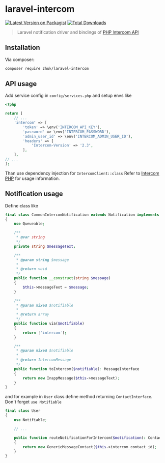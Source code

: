 # laravel-intercom

[![Latest Version on Packagist](https://img.shields.io/packagist/v/zhuk/laravel-intercom.svg?style=flat-square)](https://packagist.org/packages/zhuk/laravel-intercom)
[![Total Downloads](https://img.shields.io/packagist/dt/zhuk/laravel-intercom.svg?style=flat-square)](https://packagist.org/packages/zhuk/laravel-intercom)

> Laravel notification driver and bindings of [PHP Intercom API](https://github.com/intercom/intercom-php)

## Installation

Via composer:

```bash
composer require zhuk/laravel-intercom
```

## API usage

Add service config in `config/services.php` and setup envs like

```php
<?php

return [
    // ...
    'intercom' => [
        'token' => \env('INTERCOM_API_KEY'),
        'password' => \env('INTERCOM_PASSWORD'),
        'admin_user_id' => \env('INTERCOM_ADMIN_USER_ID'),
        'headers' => [
            'Intercom-Version' => '2.3',
        ],
    ],
// ...
];
```

Than use dependency injection for `IntercomClient::class`
Refer to [Intercom PHP](https://github.com/intercom/intercom-php) for usage information.

## Notification usage

Define class like

```php
final class CommonIntercomNotification extends Notification implements NotificationInterface
{
    use Queueable;

    /**
     * @var string
     */
    private string $messageText;

    /**
     * @param string $message
     *
     * @return void
     */
    public function __construct(string $message)
    {
        $this->messageText = $message;
    }

    /**
     * @param mixed $notifiable
     *
     * @return array
     */
    public function via($notifiable)
    {
        return ['intercom'];
    }

    /**
     * @param mixed $notifiable
     *
     * @return IntercomMessage
     */
    public function toIntercom($notifiable): MessageInterface
    {
        return new InappMessage($this->messageText);
    }
}
```

and for example in `User` class  define method returning `ContactInterface`. Don\`t forget `use Notifiable`

```php
final class User
{
    use Notifiable;

    // ...

    public function routeNotificationForIntercom($notification): ContactInterface
    {
        return new GenericMessageContact($this->intercom_contact_id);
    }
}

```
